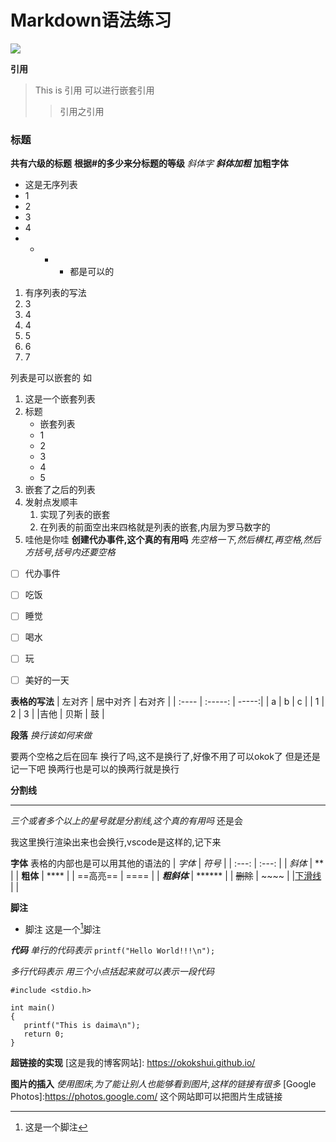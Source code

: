# Markdown语法练习
![](https://photos.app.goo.gl/tYzrKR7646zJYdPt5)

**引用**
> This is 引用
> 可以进行嵌套引用
> >引用之引用

### 标题
**共有六级的标题**
**根据#的多少来分标题的等级**
*斜体字*
***斜体加粗***
**加粗字体**

- 这是无序列表
- 1
- 2
- 3
- 4
- * + - 都是可以的

1. 有序列表的写法
2. 3
3. 4
4. 4
5. 5
6. 6
7. 7


列表是可以嵌套的
如
1. 这是一个嵌套列表
2.  标题
    * 嵌套列表
    * 1
    * 2
    * 3
    * 4
    * 5
3. 嵌套了之后的列表
4. 发射点发顺丰
    1. 实现了列表的嵌套
    2. 在列表的前面空出来四格就是列表的嵌套,内层为罗马数字的
 5. 哇他是你哇
**创建代办事件,这个真的有用吗**
*先空格一下,然后横杠,再空格,然后方括号,括号内还要空格*
 - [ ] 代办事件
 - [ ] 吃饭
 - [ ] 睡觉
 - [ ] 喝水
 - [ ] 玩
 - [ ] 美好的一天


**表格的写法**
| 左对齐 | 居中对齐 | 右对齐 |
| :---- | :-----: | -----:|
| a | b | c |
| 1 | 2 | 3 |
|吉他 | 贝斯 | 鼓 |

**段落**
*换行该如何来做*

要两个空格之后在回车
换行了吗,这不是换行了,好像不用了可以okok了
但是还是记一下吧 换两行也是可以的换两行就是换行


**分割线**

*******
*三个或者多个以上的星号就是分割线,这个真的有用吗*
还是会

我这里换行渲染出来也会换行,vscode是这样的,记下来

**字体**
表格的内部也是可以用其他的语法的
| *字体* | *符号* |
| :---: | :---: |
| *斜体* | ** |
| **粗体** | **** |
| ==高亮== | ==== |
| ***粗斜体*** | ****** |
| ~~删除~~ | ~~~~ |
|<u>下滑线</u> | <u></u> |

**脚注**
 - 脚注
 这是一个[^1]脚注

 ***代码***
 *单行的代码表示*
 `printf("Hello World!!!\n");`

 *多行代码表示*
 *用三个小点括起来就可以表示一段代码*

 ```
 #include <stdio.h>

 int main()
 {
    printf("This is daima\n");
    return 0;
 }

 ```

 **超链接的实现**
 [这是我的博客网站]: https://okokshui.github.io/


**图片的插入**
*使用图床,为了能让别人也能够看到图片,这样的链接有很多*
[Google Photos]:https://photos.google.com/
这个网站即可以把图片生成链接


 [^1]: 这是一个脚注






